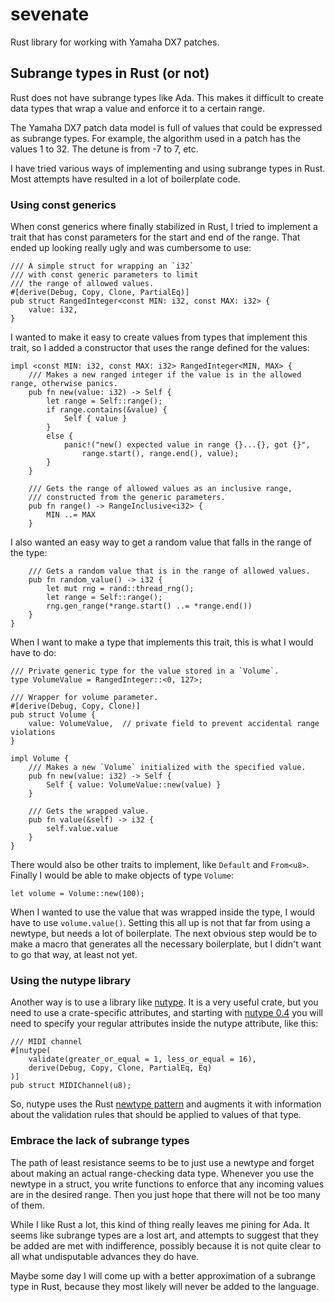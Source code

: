 # sevenate

Rust library for working with Yamaha DX7 patches.

## Subrange types in Rust (or not)

Rust does not have subrange types like Ada. This makes it difficult
to create data types that wrap a value and enforce it to a certain
range.

The Yamaha DX7 patch data model is full of values that could be
expressed as subrange types. For example, the algorithm used in a
patch has the values 1 to 32. The detune is from -7 to 7, etc.

I have tried various ways of implementing and using subrange types 
in Rust. Most attempts have resulted in a lot of boilerplate code.

### Using const generics

When const generics where finally stabilized in Rust,
I tried to implement a trait that has const parameters for the start
and end of the range. That ended up looking really ugly and was
cumbersome to use:

    /// A simple struct for wrapping an `i32`
    /// with const generic parameters to limit
    /// the range of allowed values.
    #[derive(Debug, Copy, Clone, PartialEq)]
    pub struct RangedInteger<const MIN: i32, const MAX: i32> {
        value: i32,
    }

I wanted to make it easy to create values from types that
implement this trait, so I added a constructor that uses the
range defined for the values:

    impl <const MIN: i32, const MAX: i32> RangedInteger<MIN, MAX> {
        /// Makes a new ranged integer if the value is in the allowed range, otherwise panics.
        pub fn new(value: i32) -> Self {
            let range = Self::range();
            if range.contains(&value) {
                Self { value }
            }
            else {
                panic!("new() expected value in range {}...{}, got {}",
                    range.start(), range.end(), value);
            }
        }

        /// Gets the range of allowed values as an inclusive range,
        /// constructed from the generic parameters.
        pub fn range() -> RangeInclusive<i32> {
            MIN ..= MAX
        }

I also wanted an easy way to get a random value that falls in the
range of the type:

        /// Gets a random value that is in the range of allowed values.
        pub fn random_value() -> i32 {
            let mut rng = rand::thread_rng();
            let range = Self::range();
            rng.gen_range(*range.start() ..= *range.end())
        }
    }

When I want to make a type that implements this trait, this is what
I would have to do:

    /// Private generic type for the value stored in a `Volume`.
    type VolumeValue = RangedInteger::<0, 127>;

    /// Wrapper for volume parameter.
    #[derive(Debug, Copy, Clone)]
    pub struct Volume {
        value: VolumeValue,  // private field to prevent accidental range violations
    }

    impl Volume {
        /// Makes a new `Volume` initialized with the specified value.
        pub fn new(value: i32) -> Self {
            Self { value: VolumeValue::new(value) }
        }

        /// Gets the wrapped value.
        pub fn value(&self) -> i32 {
            self.value.value
        }
    }

There would also be other traits to implement, like `Default` and
`From<u8>`. Finally I would be able to make objects of type `Volume`:

    let volume = Volume::new(100);

When I wanted to use the value that was wrapped inside the type,
I would have to use `volume.value()`. Setting this all up 
is not that far from using a newtype, but needs a lot of boilerplate. 
The next obvious step would be to make a macro that generates all the 
necessary boilerplate, but I didn't want to go that way, at least not yet.

### Using the nutype library

Another way is to use a library like [nutype](https://github.com/greyblake/nutype). It is a very useful crate,
but you need to use a crate-specific attributes, and starting
with [nutype 0.4](https://users.rust-lang.org/t/nutype-0-4-0-released/102889) you will need to specify your regular attributes 
inside the nutype attribute, like this:

    /// MIDI channel
    #[nutype(
        validate(greater_or_equal = 1, less_or_equal = 16),
        derive(Debug, Copy, Clone, PartialEq, Eq)
    )]
    pub struct MIDIChannel(u8);

So, nutype uses the Rust [newtype pattern](https://effective-rust.com/newtype.html) and augments it with 
information about the validation rules that should be applied 
to values of that type.

### Embrace the lack of subrange types

The path of least resistance seems to be to just use a newtype
and forget about making an actual range-checking data type.
Whenever you use the newtype in a struct, you write functions to
enforce that any incoming values are in the desired range. Then
you just hope that there will not be too many of them.

While I like Rust a lot, this kind of thing really leaves me pining for Ada. It seems like subrange types are a lost art, and attempts to
suggest that they be added are met with indifference, possibly because
it is not quite clear to all what undisputable advances they do have.

Maybe some day I will come up with a better approximation of a subrange
type in Rust, because they most likely will never be added to the
language.
